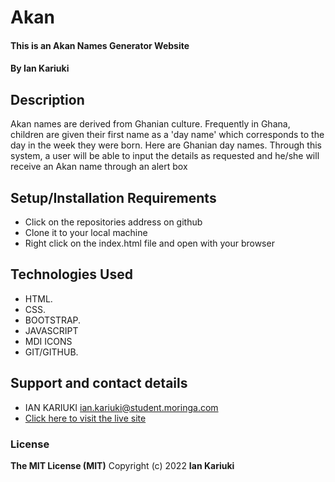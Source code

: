 # Akan
#### This is an Akan Names Generator Website
#### By **Ian Kariuki**
## Description
  Akan names are derived from Ghanian culture. Frequently in Ghana, children are given their first name as a 'day name' which corresponds to the day in the week they were born. Here are Ghanian day names.
  Through this system, a user will be able to input the details as requested and he/she will receive an Akan name through an alert box
## Setup/Installation Requirements
* Click on the repositories address on github
* Clone it to your local machine
* Right click on the index.html file and open with your browser
## Technologies Used
* HTML.
* CSS.
* BOOTSTRAP.
* JAVASCRIPT
* MDI ICONS
* GIT/GITHUB.
## Support and contact details
* IAN KARIUKI ian.kariuki@student.moringa.com
* [Click here to visit the live site](https://ianmwema07.github.io/akan/)
### License
**The MIT License (MIT)**
Copyright (c) 2022 **Ian Kariuki**
